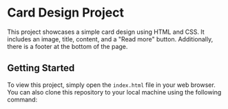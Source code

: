 # Card Design Project

This project showcases a simple card design using HTML and CSS. It includes an image, title, content, and a "Read more" button. Additionally, there is a footer at the bottom of the page.

## Getting Started

To view this project, simply open the `index.html` file in your web browser. You can also clone this repository to your local machine using the following command:

